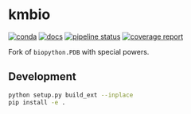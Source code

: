 # kmbio

[![conda](https://img.shields.io/conda/dn/kimlab/kmbio.svg)](https://anaconda.org/kimlab/kmbio/)
[![docs](https://img.shields.io/badge/docs-v2.1.0-blue.svg)](https://kimlab.gitlab.io/kmbio/v2.1.0/)
[![pipeline status](https://gitlab.com/kimlab/kmbio/badges/v2.1.0/pipeline.svg)](https://gitlab.com/kimlab/kmbio/commits/v2.1.0/)
[![coverage report](https://gitlab.com/kimlab/kmbio/badges/v2.1.0/coverage.svg)](https://kimlab.gitlab.io/kmbio/v2.1.0/htmlcov/)

Fork of `biopython.PDB` with special powers.

## Development

```bash
python setup.py build_ext --inplace
pip install -e .
```
